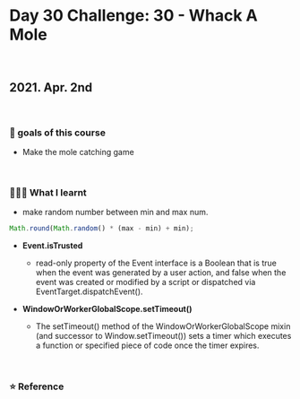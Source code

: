 # Day 30 Challenge: 30 - Whack A Mole

<br>

## 2021. Apr. 2nd

<br>

### 💙 goals of this course

- Make the mole catching game

<br>

### 👩🏻‍💻 What I learnt

- make random number between min and max num.

```javascript
Math.round(Math.random() * (max - min) + min);
```

- **Event.isTrusted**

  - read-only property of the Event interface is a Boolean that is true when the event was generated by a user action, and false when the event was created or modified by a script or dispatched via EventTarget.dispatchEvent().

- **WindowOrWorkerGlobalScope.setTimeout()**
  - The setTimeout() method of the WindowOrWorkerGlobalScope mixin (and successor to Window.setTimeout()) sets a timer which executes a function or specified piece of code once the timer expires.

<br>

### ⭐️ Reference
